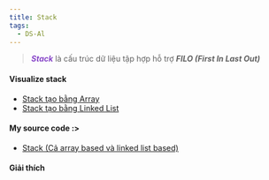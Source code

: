```yaml
---
title: Stack
tags:
  - DS-Al
---
```

>***<span style="color:rgb(135, 70, 200)">Stack***</span> là cấu trúc dữ liệu tập hợp hỗ trợ ***FILO (First In Last Out)***

#### Visualize stack
- [Stack tạo bằng Array](https://www.cs.usfca.edu/~galles/visualization/StackArray.html)
- [Stack tạo bằng Linked List](https://www.cs.usfca.edu/~galles/visualization/StackLL.html)
#### My source code :>
- [Stack (Cả array based và linked list based)](https://github.com/HoangDucHiep/Coursera---Data-Structures-and-Algorithms-Specialization/tree/main/Data_Structures/data_structure_implementations/stack_queue_deque/c_sharp/Stack)
#### Giải thích

